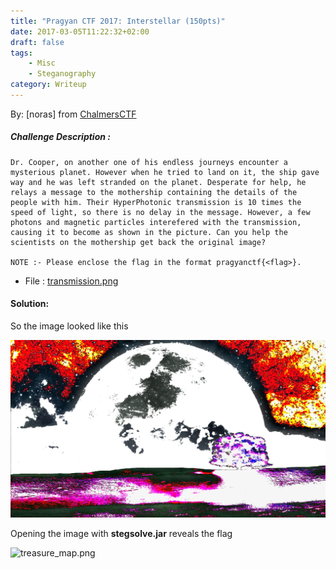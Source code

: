 ```yaml
---
title: "Pragyan CTF 2017: Interstellar (150pts)"
date: 2017-03-05T11:22:32+02:00
draft: false
tags:
    - Misc
    - Steganography
category: Writeup
---
```


By: [noras] from [ChalmersCTF](http://chalmersctf.se)

##### Challenge Description : 
```
Dr. Cooper, on another one of his endless journeys encounter a mysterious planet. However when he tried to land on it, the ship gave way and he was left stranded on the planet. Desperate for help, he relays a message to the mothership containing the details of the people with him. Their HyperPhotonic transmission is 10 times the speed of light, so there is no delay in the message. However, a few photons and magnetic particles interefered with the transmission, causing it to become as shown in the picture. Can you help the scientists on the mothership get back the original image?

NOTE :- Please enclose the flag in the format pragyanctf{<flag>}.

```
* File : [transmission.png](images/transmission.png)

#### Solution:

So the image looked like this

![transmission.png](images/transmission.png)

Opening the image with **stegsolve.jar** reveals the flag

![treasure_map.png](images/solved.bmp)
